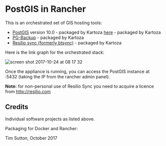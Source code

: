 # PostGIS in Rancher

This is an orchestrated set of GIS hosting tools:

* [PostGIS](http://postgis.org) version 10.0 - packaged by Kartoza [here](https://github.com/kartoza/docker-postgis) - packaged by Kartoza
* [PG-Backup](https://github.com/kartoza/docker-pg-backup) - packaged by Kartoza
* [Resilio sync (formerly btsync)](http://resilio.com/) - packaged by Kartoza

Here is the link graph for the orchestrated stack:

![screen shot 2017-10-24 at 08 17 32](https://user-images.githubusercontent.com/178003/31927317-dbf77f9a-b893-11e7-8c30-999886f8ae8c.png)

Once the appliance is running, you can access the PostGIS instance at
<ip>:5432 (taking the IP from the rancher admin panel).

**Note:**  for non-personal use of Resilio Sync you need to acquire a licence
from http://resilio.com

## Credits

Individual software projects as listed above.

Packaging for Docker and Rancher:

Tim Sutton, October 2017
